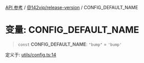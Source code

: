 [API 参考](../../../packages.md) / [@142vip/release-version](../index.md) / CONFIG\_DEFAULT\_NAME

# 变量: CONFIG\_DEFAULT\_NAME

> `const` **CONFIG\_DEFAULT\_NAME**: `"bump"` = `'bump'`

定义于: [utils/config.ts:14](https://github.com/142vip/core-x/blob/293ce1057e8ca17514533d1e98d7acd05ef45b34/packages/release-version/src/utils/config.ts#L14)
